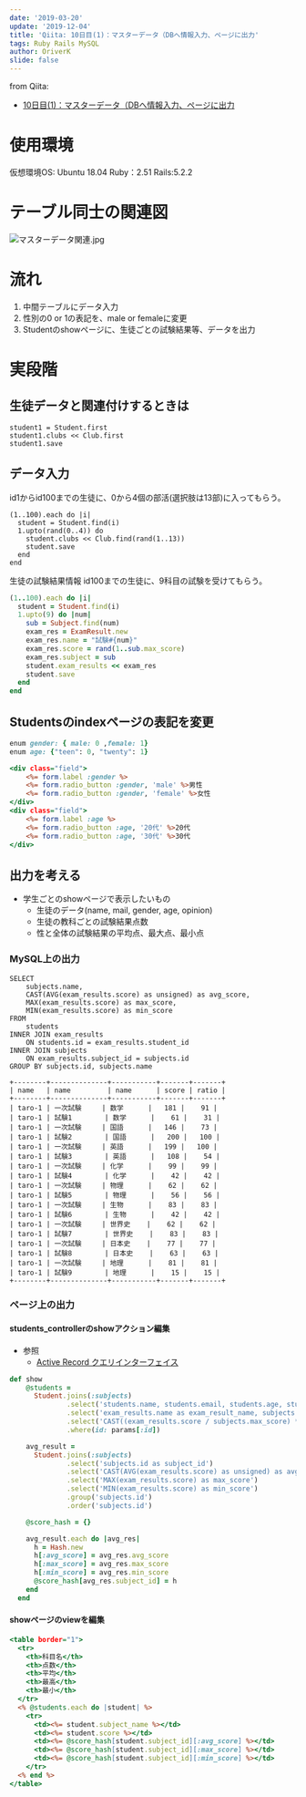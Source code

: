 ```yaml
---
date: '2019-03-20'
update: '2019-12-04'
title: 'Qiita: 10日目(1)：マスターデータ（DBへ情報入力、ページに出力'
tags: Ruby Rails MySQL
author: OriverK
slide: false
---
```


from Qiita: 
- [10日目(1)：マスターデータ（DBへ情報入力、ページに出力](https://qiita.com/OriverK/items/b7eae8f195d9d2111ea4)

# 使用環境
仮想環境OS: Ubuntu 18.04
Ruby：2.51
Rails:5.2.2

# テーブル同士の関連図
![マスターデータ関連.jpg](https://qiita-image-store.s3.amazonaws.com/0/294402/1f4d86a7-e127-dbd7-9dd1-b7101479f92a.jpeg)

# 流れ
1. 中間テーブルにデータ入力
2. 性別の0 or 1の表記を、male or femaleに変更
3. Studentのshowページに、生徒ごとの試験結果等、データを出力

# 実段階
## 生徒データと関連付けするときは
```rb:
student1 = Student.first
student1.clubs << Club.first
student1.save
```

## データ入力
id1からid100までの生徒に、0から4個の部活(選択肢は13部)に入ってもらう。

```rb:
(1..100).each do |i|
  student = Student.find(i)
  1.upto(rand(0..4)) do
    student.clubs << Club.find(rand(1..13))
    student.save
  end
end
```

生徒の試験結果情報
id100までの生徒に、9科目の試験を受けてもらう。

```rb
(1..100).each do |i|
  student = Student.find(i)
  1.upto(9) do |num|
    sub = Subject.find(num)
    exam_res = ExamResult.new
    exam_res.name = "試験#{num}"
    exam_res.score = rand(1..sub.max_score)
    exam_res.subject = sub
    student.exam_results << exam_res
    student.save
  end
end
```

## Studentsのindexページの表記を変更
```rb:app/models/studetns.rb
enum gender: { male: 0 ,female: 1}
enum age: {"teen": 0, "twenty": 1}
```
```erb:app/views/_form.html.erb
<div class="field">
    <%= form.label :gender %>
    <%= form.radio_button :gender, 'male' %>男性
    <%= form.radio_button :gender, 'female' %>女性
</div>
<div class="field">
    <%= form.label :age %>
    <%= form.radio_button :age, '20代' %>20代
    <%= form.radio_button :age, '30代' %>30代
</div>
```

## 出力を考える
- 学生ごとのshowページで表示したいもの
    - 生徒のデータ(name, mail, gender, age, opinion)
    - 生徒の教科ごとの試験結果点数
    - 性と全体の試験結果の平均点、最大点、最小点

### MySQL上の出力
```sql:
SELECT
    subjects.name,
    CAST(AVG(exam_results.score) as unsigned) as avg_score,
    MAX(exam_results.score) as max_score,
    MIN(exam_results.score) as min_score
FROM
    students
INNER JOIN exam_results
    ON students.id = exam_results.student_id
INNER JOIN subjects
    ON exam_results.subject_id = subjects.id
GROUP BY subjects.id, subjects.name
```

```sql:
+--------+--------------+-----------+-------+-------+
| name   | name         | name      | score | ratio |
+--------+--------------+-----------+-------+-------+
| taro-1 | 一次試験     | 数学      |   181 |    91 |
| taro-1 | 試験1        | 数学      |    61 |    31 |
| taro-1 | 一次試験     | 国語      |   146 |    73 |
| taro-1 | 試験2        | 国語      |   200 |   100 |
| taro-1 | 一次試験     | 英語      |   199 |   100 |
| taro-1 | 試験3        | 英語      |   108 |    54 |
| taro-1 | 一次試験     | 化学      |    99 |    99 |
| taro-1 | 試験4        | 化学      |    42 |    42 |
| taro-1 | 一次試験     | 物理      |    62 |    62 |
| taro-1 | 試験5        | 物理      |    56 |    56 |
| taro-1 | 一次試験     | 生物      |    83 |    83 |
| taro-1 | 試験6        | 生物      |    42 |    42 |
| taro-1 | 一次試験     | 世界史    |    62 |    62 |
| taro-1 | 試験7        | 世界史    |    83 |    83 |
| taro-1 | 一次試験     | 日本史    |    77 |    77 |
| taro-1 | 試験8        | 日本史    |    63 |    63 |
| taro-1 | 一次試験     | 地理      |    81 |    81 |
| taro-1 | 試験9        | 地理      |    15 |    15 |
+--------+--------------+-----------+-------+-------+
```

### ページ上の出力
#### students_controllerのshowアクション編集

- 参照
  - [Active Record クエリインターフェイス](https://railsguides.jp/active_record_querying.html#%E3%83%87%E3%83%BC%E3%82%BF%E3%83%99%E3%83%BC%E3%82%B9%E3%81%8B%E3%82%89%E3%82%AA%E3%83%96%E3%82%B8%E3%82%A7%E3%82%AF%E3%83%88%E3%82%92%E5%8F%96%E3%82%8A%E5%87%BA%E3%81%99)

```rb:app/controllers/studetns_controller.rb
def show
    @students = 
      Student.joins(:subjects)
              .select('students.name, students.email, students.age, students.gender, students.opinion, subjects.id as subject_id')
              .select('exam_results.name as exam_result_name, subjects.name as subject_name, exam_results.score')
              .select('CAST((exam_results.score / subjects.max_score) * 100 as unsigned) as ratio')
              .where(id: params[:id])

    avg_result = 
      Student.joins(:subjects)
              .select('subjects.id as subject_id')
              .select('CAST(AVG(exam_results.score) as unsigned) as avg_score')
              .select('MAX(exam_results.score) as max_score')
              .select('MIN(exam_results.score) as min_score')
              .group('subjects.id')
              .order('subjects.id')

    @score_hash = {}

    avg_result.each do |avg_res|
      h = Hash.new
      h[:avg_score] = avg_res.avg_score
      h[:max_score] = avg_res.max_score
      h[:min_score] = avg_res.min_score                                                                                                                                     
      @score_hash[avg_res.subject_id] = h
    end
  end
```

#### showページのviewを編集
```rb:app/views/students/show.html.erb
<table border="1">
  <tr>
    <th>科目名</th>
    <th>点数</th>
    <th>平均</th>
    <th>最高</th>
    <th>最小</th>
  </tr>
  <% @students.each do |student| %>
    <tr>
      <td><%= student.subject_name %></td>
      <td><%= student.score %></td>
      <td><%= @score_hash[student.subject_id][:avg_score] %></td>
      <td><%= @score_hash[student.subject_id][:max_score] %></td>
      <td><%= @score_hash[student.subject_id][:min_score] %></td>
    </tr>              
  <% end %>
</table>
```
